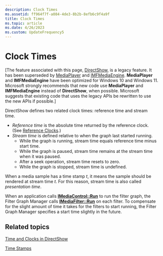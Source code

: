 ```yaml
---
description: Clock Times
ms.assetid: ff964f7f-a084-4de3-8b2b-8efb6c9f4a9f
title: Clock Times
ms.topic: article
ms.date: 4/26/2023
ms.custom: UpdateFrequency5
---
```


# Clock Times

\[The feature associated with this page, [DirectShow](/windows/win32/directshow/directshow), is a legacy feature. It has been superseded by [MediaPlayer](/uwp/api/Windows.Media.Playback.MediaPlayer) and [IMFMediaEngine](/windows/win32/api/mfmediaengine/nn-mfmediaengine-imfmediaengine). **MediaPlayer** and **IMFMediaEngine** have been optimized for Windows 10 and Windows 11. Microsoft strongly recommends that new code use **MediaPlayer** and **IMFMediaEngine** instead of **DirectShow**, when possible. Microsoft suggests that existing code that uses the legacy APIs be rewritten to use the new APIs if possible.\]

DirectShow defines two related clock times: reference time and stream time.

-   *Reference time* is the absolute time returned by the reference clock. (See [Reference Clocks](reference-clocks.md).)
-   *Stream time* is defined relative to when the graph last started running.
    -   While the graph is running, stream time equals reference time minus start time.
    -   While the graph is paused, stream time remains at the stream time when it was paused.
    -   After a seek operation, stream time resets to zero.
    -   While the graph is stopped, stream time is undefined.

When a media sample has a time stamp *t*, it means the sample should be rendered at stream time *t*. For this reason, stream time is also called *presentation time*.

When an application calls [**IMediaControl::Run**](/windows/desktop/api/Control/nf-control-imediacontrol-run) to run the filter graph, the Filter Graph Manager calls [**IMediaFilter::Run**](/windows/desktop/api/Strmif/nf-strmif-imediafilter-run) on each filter. To compensate for the slight amount of time it takes for the filters to start running, the Filter Graph Manager specifies a start time slightly in the future.

## Related topics

<dl> <dt>

[Time and Clocks in DirectShow](time-and-clocks-in-directshow.md)
</dt> <dt>

[Time Stamps](time-stamps.md)
</dt> </dl>

 

 



